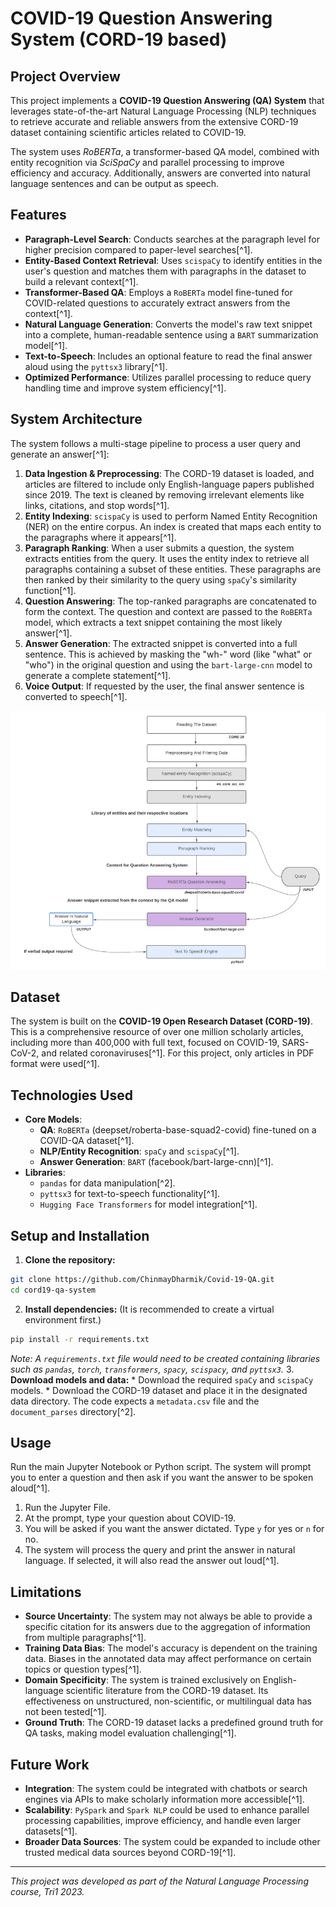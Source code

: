 # COVID-19 Question Answering System (CORD-19 based)

## Project Overview

This project implements a **COVID-19 Question Answering (QA) System** that leverages state-of-the-art Natural Language Processing (NLP) techniques to retrieve accurate and reliable answers from the extensive CORD-19 dataset containing scientific articles related to COVID-19.

The system uses *RoBERTa*, a transformer-based QA model, combined with entity recognition via *SciSpaCy* and parallel processing to improve efficiency and accuracy. Additionally, answers are converted into natural language sentences and can be output as speech.



## Features

* **Paragraph-Level Search**: Conducts searches at the paragraph level for higher precision compared to paper-level searches[^1].
* **Entity-Based Context Retrieval**: Uses `scispaCy` to identify entities in the user's question and matches them with paragraphs in the dataset to build a relevant context[^1].
* **Transformer-Based QA**: Employs a `RoBERTa` model fine-tuned for COVID-related questions to accurately extract answers from the context[^1].
* **Natural Language Generation**: Converts the model's raw text snippet into a complete, human-readable sentence using a `BART` summarization model[^1].
* **Text-to-Speech**: Includes an optional feature to read the final answer aloud using the `pyttsx3` library[^1].
* **Optimized Performance**: Utilizes parallel processing to reduce query handling time and improve system efficiency[^1].


## System Architecture

The system follows a multi-stage pipeline to process a user query and generate an answer[^1]:

1. **Data Ingestion \& Preprocessing**: The CORD-19 dataset is loaded, and articles are filtered to include only English-language papers published since 2019. The text is cleaned by removing irrelevant elements like links, citations, and stop words[^1].
2. **Entity Indexing**: `scispaCy` is used to perform Named Entity Recognition (NER) on the entire corpus. An index is created that maps each entity to the paragraphs where it appears[^1].
3. **Paragraph Ranking**: When a user submits a question, the system extracts entities from the query. It uses the entity index to retrieve all paragraphs containing a subset of these entities. These paragraphs are then ranked by their similarity to the query using `spaCy`'s similarity function[^1].
4. **Question Answering**: The top-ranked paragraphs are concatenated to form the context. The question and context are passed to the `RoBERTa` model, which extracts a text snippet containing the most likely answer[^1].
5. **Answer Generation**: The extracted snippet is converted into a full sentence. This is achieved by masking the "wh-" word (like "what" or "who") in the original question and using the `bart-large-cnn` model to generate a complete statement[^1].
6. **Voice Output**: If requested by the user, the final answer sentence is converted to speech[^1].

![alt text](Architecture.png)

## Dataset

The system is built on the **COVID-19 Open Research Dataset (CORD-19)**. This is a comprehensive resource of over one million scholarly articles, including more than 400,000 with full text, focused on COVID-19, SARS-CoV-2, and related coronaviruses[^1]. For this project, only articles in PDF format were used[^1].

## Technologies Used

* **Core Models**:
    * **QA**: `RoBERTa` (deepset/roberta-base-squad2-covid) fine-tuned on a COVID-QA dataset[^1].
    * **NLP/Entity Recognition**: `spaCy` and `scispaCy`[^1].
    * **Answer Generation**: `BART` (facebook/bart-large-cnn)[^1].
* **Libraries**:
    * `pandas` for data manipulation[^2].
    * `pyttsx3` for text-to-speech functionality[^1].
    * `Hugging Face Transformers` for model integration[^1].


## Setup and Installation

1. **Clone the repository:**

```bash
git clone https://github.com/ChinmayDharmik/Covid-19-QA.git
cd cord19-qa-system
```

2. **Install dependencies:**
(It is recommended to create a virtual environment first.)

```bash
pip install -r requirements.txt
```

*Note: A `requirements.txt` file would need to be created containing libraries such as `pandas`, `torch`, `transformers`, `spacy`, `scispacy`, and `pyttsx3`.*
3. **Download models and data:**
    * Download the required `spaCy` and `scispaCy` models.
    * Download the CORD-19 dataset and place it in the designated data directory. The code expects a `metadata.csv` file and the `document_parses` directory[^2].

## Usage

Run the main Jupyter Notebook or Python script. The system will prompt you to enter a question and then ask if you want the answer to be spoken aloud[^1].

1. Run the Jupyter File.
2. At the prompt, type your question about COVID-19.
3. You will be asked if you want the answer dictated. Type `y` for yes or `n` for no.
4. The system will process the query and print the answer in natural language. If selected, it will also read the answer out loud[^1].

## Limitations

* **Source Uncertainty**: The system may not always be able to provide a specific citation for its answers due to the aggregation of information from multiple paragraphs[^1].
* **Training Data Bias**: The model's accuracy is dependent on the training data. Biases in the annotated data may affect performance on certain topics or question types[^1].
* **Domain Specificity**: The system is trained exclusively on English-language scientific literature from the CORD-19 dataset. Its effectiveness on unstructured, non-scientific, or multilingual data has not been tested[^1].
* **Ground Truth**: The CORD-19 dataset lacks a predefined ground truth for QA tasks, making model evaluation challenging[^1].


## Future Work

* **Integration**: The system could be integrated with chatbots or search engines via APIs to make scholarly information more accessible[^1].
* **Scalability**: `PySpark` and `Spark NLP` could be used to enhance parallel processing capabilities, improve efficiency, and handle even larger datasets[^1].
* **Broader Data Sources**: The system could be expanded to include other trusted medical data sources beyond CORD-19[^1].


---

*This project was developed as part of the Natural Language Processing course, Tri1 2023.*
